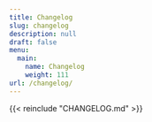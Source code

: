 ```yaml
---
title: Changelog
slug: changelog
description: null
draft: false
menu:
  main:
    name: Changelog
    weight: 111
url: /changelog/
---
```


{{< reinclude "CHANGELOG.md" >}}
